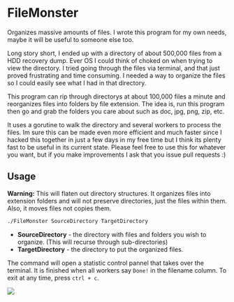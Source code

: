 FileMonster
===========
Organizes massive amounts of files. I wrote this program for my own needs, maybe it will be useful to someone else too.

Long story short, I ended up with a directory of about 500,000 files from a HDD recovery dump.  Ever OS I could think of choked on when trying to view the directory. I tried going through the files via terminal, and that just proved frustrating and time consuming.  I needed a way to organize the files so I could easily see what I had in that directory.

This program can rip through directorys at about 100,000 files a minute and reorganizes files into folders by file extension.  The idea is, run this program then go and grab the folders you care about such as doc, jpg, png, zip, etc.

It uses a gorutine to walk the directory and several workers to process the files.  Im sure this can be made even more efficient and much faster since I hacked this together in just a few days in my free time but I think its plenty fast to be useful in its current state.  Please feel free to use this for whatever you want, but if you make improvements I ask that you issue pull requests :)

Usage
------
__Warning:__ This will flaten out directory structures.  It organizes files into extension folders and will not preserve directories, just the files within them.  Also, it moves files not copies them.

```bash
./FileMonster SourceDirectory TargetDirectory
```

*   __SourceDirectory__ - the directory with files and folders you wish to organize. (This will recurse through sub-directories)
*   __TargetDirectory__ - the directory to put the organized files.

The command will open a statistic control pannel that takes over the terminal.  It is finished when all workers say `Done!` in the filename column.  To exit at any time, press `ctrl + c`.

![](https://lh5.googleusercontent.com/5C1i2ngaEecUr4K9xsdWpFuwgqoIgDVzQLo8XNZd0yTeB6htGZZRfFyOGnRPV2GB8DJu0HTbNQ=w1576-h655)
